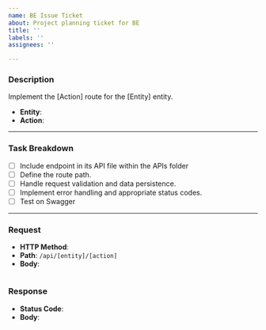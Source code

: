 ```yaml
---
name: BE Issue Ticket
about: Project planning ticket for BE
title: ''
labels: ''
assignees: ''

---
```


### **Description**
Implement the [Action] route for the [Entity] entity.
- **Entity**:
- **Action**:

---
### **Task Breakdown**
- [ ] Include endpoint in its API file within the APIs folder
- [ ] Define the route path.
- [ ] Handle request validation and data persistence.
- [ ] Implement error handling and appropriate status codes.
- [ ] Test on Swagger

---
### **Request**
- **HTTP Method**:
- **Path**: `/api/[entity]/[action]`
- **Body**:
```
 ```
### **Response**
- **Status Code**:
- **Body**:
```
 ```
